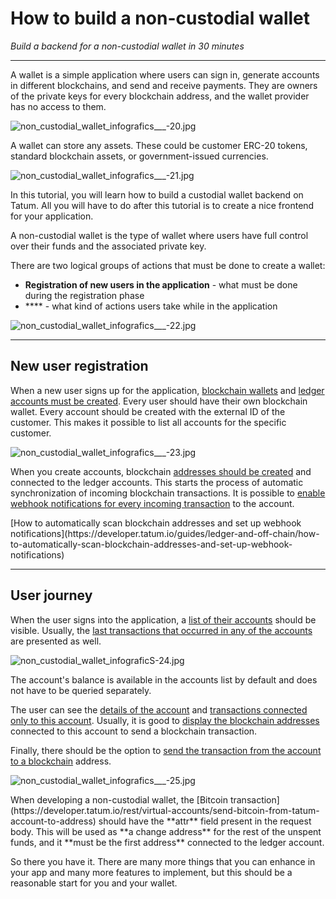 # How to build a non-custodial wallet

*Build a backend for a non-custodial wallet in 30 minutes*

---

A wallet is a simple application where users can sign in, generate accounts in different blockchains, and send and receive payments. They are owners of the private keys for every blockchain address, and the wallet provider has no access to them.

![non_custodial_wallet_infografics___-20.jpg](https://stoplight.io/api/v1/projects/cHJqOjExNjE5Mw/images/THdyQVqdQI0)

<div class="toolbar-note">
A wallet can store any assets. These could be customer ERC-20 tokens, standard blockchain assets, or government-issued currencies.
</div>

![non_custodial_wallet_infografics___-21.jpg](https://stoplight.io/api/v1/projects/cHJqOjExNjE5Mw/images/i3xHOEFaHYc)

In this tutorial, you will learn how to build a custodial wallet backend on Tatum. All you will have to do after this tutorial is to create a nice frontend for your application.

<div class="toolbar-note">
A non-custodial wallet is the type of wallet where users have full control over their funds and the associated private key.
</div>

There are two logical groups of actions that must be done to create a wallet:
- **Registration of new users in the application** - what must be done during the registration phase
- **** - what kind of actions users take while in the application

![non_custodial_wallet_infografics___-22.jpg](https://stoplight.io/api/v1/projects/cHJqOjExNjE5Mw/images/3BQCcEwJpBg)

---

## New user registration

When a new user signs up for the application, [blockchain wallets](https://developer.tatum.io/rest/blockchain/generate-bitcoin-wallet) and [ledger accounts must be created](https://developer.tatum.io/rest/virtual-accounts/create-new-account). Every user should have their own blockchain wallet. Every account should be created with the external ID of the customer. This makes it possible to list all accounts for the specific customer.

![non_custodial_wallet_infografics___-23.jpg](https://stoplight.io/api/v1/projects/cHJqOjExNjE5Mw/images/qVO5r2rjAwE)


When you create accounts, blockchain [addresses should be created](https://developer.tatum.io/rest/virtual-accounts/create-new-deposit-address) and connected to the ledger accounts. This starts the process of automatic synchronization of incoming blockchain transactions. It is possible to [enable webhook notifications for every incoming transaction](https://developer.tatum.io/rest/subscriptions/create-new-subscription) to the account.

<div class="toolbar-tip">
[How to automatically scan blockchain addresses and set up webhook notifications](https://developer.tatum.io/guides/ledger-and-off-chain/how-to-automatically-scan-blockchain-addresses-and-set-up-webhook-notifications)
</div>

---

## User journey

When the user signs into the application, a [list of their accounts](https://developer.tatum.io/rest/virtual-accounts/list-all-customer-accounts) should be visible. Usually, the [last transactions that occurred in any of the accounts](https://developer.tatum.io/rest/virtual-accounts/find-transactions-for-a-customer-across-all-of-the-customer-s-accounts) are presented as well.

![non_custodial_wallet_infograficS-24.jpg](https://stoplight.io/api/v1/projects/cHJqOjExNjE5Mw/images/Q1VwnariEFQ)

<div class="toolbar-note">
The account's balance is available in the accounts list by default and does not have to be queried separately.
</div>

The user can see the [details of the account](https://developer.tatum.io/rest/virtual-accounts/get-account-by-id) and [transactions connected only to this account](https://developer.tatum.io/rest/virtual-accounts/find-transactions-for-account). Usually, it is good to [display the blockchain addresses](https://developer.tatum.io/rest/virtual-accounts/get-all-deposit-addresses-for-account) connected to this account to send a blockchain transaction.

Finally, there should be the option to [send the transaction from the account to a blockchain](https://developer.tatum.io/rest/virtual-accounts/send-bitcoin-from-tatum-account-to-address) address.

![non_custodial_wallet_infografics___-25.jpg](https://stoplight.io/api/v1/projects/cHJqOjExNjE5Mw/images/cvBtehCERFQ)


<div class="toolbar-note">
When developing a non-custodial wallet, the [Bitcoin transaction](https://developer.tatum.io/rest/virtual-accounts/send-bitcoin-from-tatum-account-to-address) should have the **attr** field present in the request body. This will be used as **a change address** for the rest of the unspent funds, and it **must be the first address** connected to the ledger account.
</div>

So there you have it. There are many more things that you can enhance in your app and many more features to implement, but this should be a reasonable start for you and your wallet.



